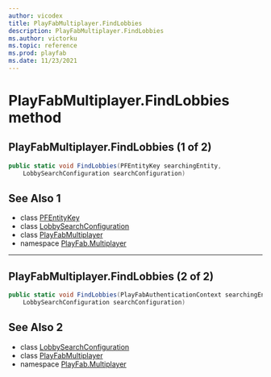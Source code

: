 ```yaml
---
author: vicodex
title: PlayFabMultiplayer.FindLobbies
description: PlayFabMultiplayer.FindLobbies
ms.author: victorku
ms.topic: reference
ms.prod: playfab
ms.date: 11/23/2021
---
```


# PlayFabMultiplayer.FindLobbies method
## PlayFabMultiplayer.FindLobbies (1 of 2)

```csharp
public static void FindLobbies(PFEntityKey searchingEntity, 
    LobbySearchConfiguration searchConfiguration)
```

## See Also 1

* class [PFEntityKey](../PFEntityKey.md)
* class [LobbySearchConfiguration](../LobbySearchConfiguration.md)
* class [PlayFabMultiplayer](../PlayFabMultiplayer.md)
* namespace [PlayFab.Multiplayer](../../PlayFabMultiplayerSDK.md)

---

## PlayFabMultiplayer.FindLobbies (2 of 2)

```csharp
public static void FindLobbies(PlayFabAuthenticationContext searchingEntity, 
    LobbySearchConfiguration searchConfiguration)
```

## See Also 2

* class [LobbySearchConfiguration](../LobbySearchConfiguration.md)
* class [PlayFabMultiplayer](../PlayFabMultiplayer.md)
* namespace [PlayFab.Multiplayer](../../PlayFabMultiplayerSDK.md)

